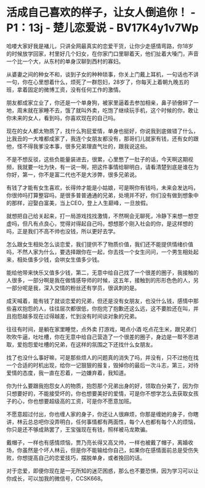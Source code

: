 # 活成自己喜欢的样子，让女人倒追你！ - P1：13j - 楚儿恋爱说 - BV17K4y1v7Wp

哈喽大家好我是褚儿，只讲全网最真实的恋爱干货，让你少走感情弯路，你18岁的时候放学回家，村里好几个妇女，在你家门口里聊着天，他们扯着大嗓门，声音一个比一个大，从东村的单身汉聊到西村的寡妇。

从婆妻之间的种女不和，谈到子女的种种琐事，你关上门戴上耳机，一句话也不讲一句，你在心里想着什么，烦死了一群怨妇，28岁了，你每天上着朝九晚五的班，拿着固定的微博工资，没有任何工作的激情。

朋友都成家立业了，你还是一个单身狗，被家里逼着去参加相亲，鼻子骄傲碎了一地，周末就在家睡不去，饿了就叫外卖，吃饱了继续玩手机，这个时候的你，敢让你未来的女人，看到吗，你喜欢现在的自己吗。

现在的女人都太物质了，找什么狗屁爱情，单身也挺好，你说我到底做错了什么，比我丑的一大堆都成家了，我连个女朋友都没有，那哥们儿就家有钱，还有女的跟他，怪不得我爹没本事，很多兄弟理直气壮的，跟我说这些。

不是不想反驳，这些负能量装进去，很累，心里憋了一肚子的话，今天啊这期视频，我就要一吐为快，有一说一啊，把这件事情给聊明白，请看清楚到底是谁在为你好，第一，你不是富二代也不是大涉弊，很多兄弟说。

有钱了才能有女生喜欢，长得帅才能是小姑娘，可是啊你有钱吗，未来会发达吗，你很帅吗打算整容吗，是很多普普通通的兄弟，处境并不好，你们没有做到想象中的那样，迎娶白富美，当上CEO，登上人生巅峰，一旦放假。

就想把自己给关起来，打一局游戏找找激情，不然啊会无聊死，冷静下来想一想空虚吗，但凡有点良心，觉得对得起自己吗，想想那个刚入社会的你，是这样想的吗，正是我们不高不帅也没钱，所以更好去学。

怎么跟女生相处怎么谈恋爱，我们提供不了物质价值，我们还不能提供情绪价值吗，不然人家为什么，要选择跟你在一起，你去找一个女生问问，一个男生相处起来，相处值多少钱，会哄女生值多少钱。

能给他带来快乐又值多少钱，第二，无意中给自己找了一个很差的圈子，我接触的人很多，一部分啊是我在做情感导师的时候，这五年，接触到的形形色色的人，另一部分呢是我，深入交情的粉丝还有学员，很讽刺的是。

成天喊着，能有钱了就谈恋爱的兄弟，但还是没有女朋友，也没什么钱，感情中那些喜欢抱怨的人，往往层次都很低，你抱完了抱歉还这么远，这不要脸还在叫，并且抱怨越多现在过得越差，忙到没有时间谈对象的兄弟。

往往有时间，是躺在家里睡觉，点外卖 打游戏，喝点小酒 吃点花生米，跟兄弟们吹吹牛逼，吐吐槽，你在无意中给自己营造了一个很差的圈子，身边是一帮不思进取，爱抱怨爱吐槽的兄弟，在这样的氛围之下还找什么女朋友。

找了也没什么事好嘛，可是那些烦人的问题真的消失了吗，并没有，只不过他在找一个合适的时机出现，给你一记狠狠的报复，毁掉你的最后一次斗志，第三，对待爱情的态度，我一直在忍着，一边嫌弃着，我知道。

你为什么要跟我抱怨女人的物质，抱怨那个兄弟出身的好，领取白分美了，因为你只想要好的，不能接受坏的，你也想要美好的爱情，可是你不想学怎么去获取女孩子的心，你也想要超级高的工资，可是你不愿意加班。

不愿意超过付出，你也缠人家的身子，你还让人很麻烦，你那是缠她的身子，你瞎讲，林云总总吧你没弄明白，任何事情都有两面性，每个人也都有每个人的烦恼，你只是还不够成熟罢了，王宝强现在有钱，照样被马龙欺骗。

戴帽子，一样也有感情烦恼，贾乃亮长得又高又帅，一样也被戴了帽子，离婚收场，你虽然是个坏人林云，但是你不能输给你自己，如果你在感情面前总是受伤失败，你想提高自己的恋爱技巧，摆脱单身，或者挽回的话。

对于恋爱，即便你现在是一无所知的迷茫困惑，那么也不要恐惧，因为学习可以让你成长，可以加我的微信号，CCSK668。